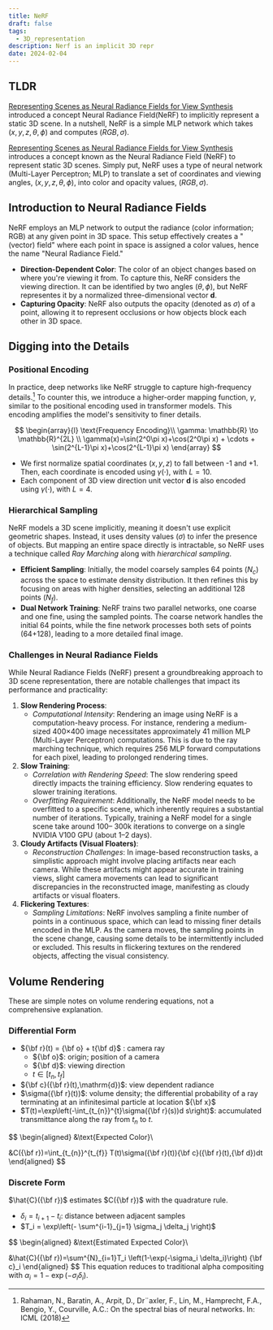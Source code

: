```yaml
---
title: NeRF
draft: false
tags:
  - 3D_representation
description: Nerf is an implicit 3D repr
date: 2024-02-04
---
```

## TLDR

[Representing Scenes as Neural Radiance Fields for View Synthesis](https://www.matthewtancik.com/nerf) introduced a concept Neural Radiance Field(NeRF) to implicitly represent a static 3D scene. In a nutshell, NeRF is a simple MLP network which takes $(x,y,z,\theta,\phi)$ and computes $(RGB, \sigma)$.

[Representing Scenes as Neural Radiance Fields for View Synthesis](https://www.matthewtancik.com/nerf) introduces a concept known as the Neural Radiance Field (NeRF) to represent static 3D scenes. Simply put, NeRF uses a type of neural network (Multi-Layer Perceptron; MLP) to translate a set of coordinates and viewing angles, $(x,y,z,\theta,\phi)$, into color and opacity values, $(RGB, \sigma)$.

## Introduction to Neural Radiance Fields

NeRF employs an MLP network to output the radiance (color information; RGB) at any given point in 3D space. This setup effectively creates a "(vector) field" where each point in space is assigned a color values, hence the name "Neural Radiance Field."

- **Direction-Dependent Color**: The color of an object changes based on where you're viewing it from. To capture this, NeRF considers the viewing direction. It can be identified by two angles $(\theta, \phi)$, but NeRF representes it by a normalized three-dimensional vector $\mathbf{d}$.
- **Capturing Opacity**: NeRF also outputs the opacity (denoted as $\sigma$) of a point, allowing it to represent occlusions or how objects block each other in 3D space.

## Digging into the Details

### Positional Encoding

In practice, deep networks like NeRF struggle to capture high-frequency details.[^1] To counter this, we introduce a higher-order mapping function, $\gamma$, similar to the positional encoding used in transformer models. This encoding amplifies the model's sensitivity to finer details.

$$
\begin{array}{l}
\text{Frequency Encoding}\\
\gamma: \mathbb{R} \to \mathbb{R}^{2L} \\
\gamma(x)=\sin(2^0\pi x)+\cos(2^0\pi x) + \cdots + \sin(2^{L-1}\pi x)+\cos(2^{L-1}\pi x)
\end{array}
$$
- We first normalize spatial coordinates $(x,y,z)$ to fall between -1 and +1. Then, each coordinate is encoded using $\gamma(\cdot)$, with $L=10$.
- Each component of 3D view direction unit vector $\mathbf{d}$ is also encoded using $\gamma(\cdot)$, with $L=4$.

### Hierarchical Sampling

NeRF models a 3D scene implicitly, meaning it doesn't use explicit geometric shapes. Instead, it uses density values ($\sigma$) to infer the presence of objects. But mapping an entire space directly is intractable, so NeRF uses a technique called _Ray Marching_ along with _hierarchical sampling_.

- **Efficient Sampling**: Initially, the model coarsely samples 64 points ($N_c$) across the space to estimate density distribution. It then refines this by focusing on areas with higher densities, selecting an additional 128 points ($N_f$).
- **Dual Network Training**: NeRF trains two parallel networks, one coarse and one fine, using the sampled points. The coarse network handles the initial 64 points, while the fine network processes both sets of points (64+128), leading to a more detailed final image.

### Challenges in Neural Radiance Fields

While Neural Radiance Fields (NeRF) present a groundbreaking approach to 3D scene representation, there are notable challenges that impact its performance and practicality:

1. **Slow Rendering Process**:
    - *Computational Intensity*: Rendering an image using NeRF is a computation-heavy process. For instance, rendering a medium-sized 400×400 image necessitates approximately 41 million MLP (Multi-Layer Perceptron) computations. This is due to the ray marching technique, which requires 256 MLP forward computations for each pixel, leading to prolonged rendering times.
2. **Slow Training**:
    - *Correlation with Rendering Speed*: The slow rendering speed directly impacts the training efficiency. Slow rendering equates to slower training iterations.
    - _Overfitting Requirement_: Additionally, the NeRF model needs to be overfitted to a specific scene, which inherently requires a substantial number of iterations. Typically, training a NeRF model for a single scene take around 100– 300k iterations to converge on a single NVIDIA V100 GPU (about 1–2 days).
3. **Cloudy Artifacts (Visual Floaters)**:
    - _Reconstruction Challenges_: In image-based reconstruction tasks, a simplistic approach might involve placing artifacts near each camera. While these artifacts might appear accurate in training views, slight camera movements can lead to significant discrepancies in the reconstructed image, manifesting as cloudy artifacts or visual floaters.
4. **Flickering Textures**:
    - _Sampling Limitations_: NeRF involves sampling a finite number of points in a continuous space, which can lead to missing finer details encoded in the MLP. As the camera moves, the sampling points in the scene change, causing some details to be intermittently included or excluded. This results in flickering textures on the rendered objects, affecting the visual consistency.

## Volume Rendering

These are simple notes on volume rendering equations, not a comprehensive explanation.

### Differential Form

- ${\bf r}(t) = {\bf o} + t{\bf d}$ : camera ray
	- ${\bf o}$: origin; position of a camera
	- ${\bf d}$: viewing direction
	- $t \in [t_n, t_f]$
- ${\bf c}({\bf r}(t),\mathrm{d})$: view dependent radiance
- $\sigma({\bf r}(t))$: volume density; the differential probability of a ray terminating at an infinitesimal particle at location ${\bf x}$
- $T(t)=\exp\left(-\int_{t_{n}}^{t}\sigma({\bf r}(s))d s\right)$: accumulated transmittance along the ray from $t_n$ to $t$.

$$
\begin{aligned}
&\text{Expected Color}\\

&C({\bf r})=\int_{t_{n}}^{t_{f}} T(t)\sigma({\bf r}(t)){\bf c}({\bf r}(t),{\bf d})dt
\end{aligned}
$$

### Discrete Form

$\hat{C}({\bf r})$ estimates $C({\bf r})$ with the quadrature rule.

- $\delta_i = t_{i+1} - t_i$: distance between adjacent samples
- $T_i = \exp\left(- \sum^{i-1}_{j=1} \sigma_j \delta_j \right)$

$$
\begin{aligned}
&\text{Estimated Expected Color}\\

&\hat{C}({\bf r})=\sum^{N}_{i=1}T_i \left(1-\exp(-\sigma_i \delta_i)\right) {\bf c}_i
\end{aligned}
$$
This equation reduces to traditional alpha compositing with $\alpha_i = 1-\exp(-\sigma_i \delta_i)$.

[^1]: Rahaman, N., Baratin, A., Arpit, D., Dr¨axler, F., Lin, M., Hamprecht, F.A., Bengio, Y., Courville, A.C.: On the spectral bias of neural networks. In: ICML (2018)